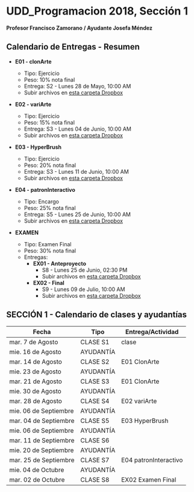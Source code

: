 # UDD_Programacion 2018, Sección 1
**Profesor Francisco Zamorano / Ayudante Josefa Méndez**


## Calendario de Entregas - Resumen
* **E01 - clonArte**
  * Tipo: Ejercicio
  * Peso: 10% nota final
  * Entrega: S2 - Lunes 28 de Mayo, 10:00 AM
  * Subir archivos en [esta carpeta Dropbox](https://www.dropbox.com/request/RG4jJyEZgBRWCaqtSV5p)

* **E02 - variArte**
  * Tipo: Ejercicio
  * Peso: 15% nota final
  * Entrega: S3 - Lunes 04 de Junio, 10:00 AM
  * Subir archivos en [esta carpeta Dropbox](https://www.dropbox.com/request/oHT8rhkAUQ6LLV0s4bPy)

* **E03 - HyperBrush**
  * Tipo: Ejercicio
  * Peso: 20% nota final
  * Entrega: S3 - Lunes 11 de Junio, 10:00 AM
  * Subir archivos en [esta carpeta Dropbox](https://www.dropbox.com/request/hwBJ3SOdYAE2M8auazb0)


* **E04 - patronInteractivo**
  * Tipo: Encargo
  * Peso: 25% nota final
  * Entrega: S5 - Lunes 25 de Junio, 10:00 AM
  * Subir archivos en [esta carpeta Dropbox](https://www.dropbox.com/request/6DWaouiyWdhKfRtgs4js)

* **EXAMEN**
  * Tipo: Examen Final
  * Peso: 30% nota final
  * Entregas:
    * **EX01 - Anteproyecto**
      * S8 - Lunes 25 de Junio, 02:30 PM
      * Subir archivos en [esta carpeta Dropbox](https://www.dropbox.com/request/JkegJqpaCM91qJIhCDcN)
    * **EX02 - Final**
      * S9 - Lunes 09 de Julio, 10:00 AM
      * Subir archivos en [esta carpeta Dropbox](https://www.dropbox.com/request/u3B9gOee1TIEwW1kYfl2)


## SECCIÓN 1 - Calendario de clases y ayudantías


Fecha | Tipo | Entrega/Actividad
------------ | ------------- | ---
mar. 7 de Agosto	| CLASE	S1	| clase
mie. 16 de Agosto	| AYUDANTÍA	|
mar. 14 de Agosto	| CLASE	S2	| E01 ClonArte
mie. 23 de Agosto	| AYUDANTÍA	|
mar. 21 de Agosto	| CLASE	S3	| E01 ClonArte
mie. 30 de Agosto	| AYUDANTÍA	|
mar. 28 de Agosto	| CLASE	S4	|E02 variArte
mie. 06 de Septiembre	| AYUDANTÍA	|
mar. 04 de Septiembre	| CLASE S5	| E03 HyperBrush
mie. 06 de Septiembre	| AYUDANTÍA	|
mar. 11 de Septiembre	| CLASE	S6	|
mie. 20 de Septiembre	| AYUDANTÍA	|
mar. 25 de Septiembre	| CLASE	S7	| E04 patronInteractivo
mie. 04 de Octubre	| AYUDANTÍA	|
mar. 02 de Octubre	| CLASE	S8	| EX02 Examen Final
